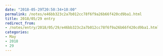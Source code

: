 ```yaml
---
date: "2018-05-29T20:50:34+10:00"
permalink: /notes/e46bb323c2a7b012cc78f6f9a26b66f420cd9ba1.html
title: 2018/05/29 entry
redirect_from:
- /notes/entry/2018/05/29/e46bb323c2a7b012cc78f6f9a26b66f420cd9ba1.html
categories:
- May
- 2018
- 29
---
```

